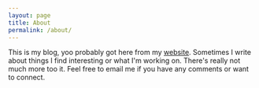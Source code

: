 ```yaml
---
layout: page
title: About
permalink: /about/
---
```


This is my blog, yoo probably got here from my [website][shawnkoski.com]. Sometimes I write about things I find interesting or what I'm working on. There's really not much more too it. Feel free to email me if you have any comments or want to connect.

[shawnkoski.com]: https://shawnkoski.com
